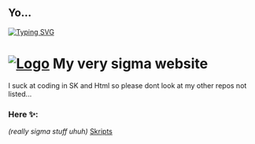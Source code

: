 ## Yo...

[![Typing SVG](https://readme-typing-svg.demolab.com/?lines=Im+really+sigma;🔥)](https://git.io/typing-svg)

# [![Logo](https://joplay.xyz/assets/images/favicon_home_50x50.png)](https://joplay.xyz/)  My very sigma website

I suck at coding in SK and Html so please dont look at my other repos not listed...
### Here ✨:
*(really sigma stuff uhuh)* 
[Skripts](https://github.com/JoplayXYZ/Skripts)
